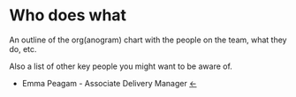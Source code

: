 # Who does what

An outline of the org(anogram) chart with the people on the team, what they do, etc.

Also a list of other key people you might want to be aware of.


* Emma Peagam - Associate Delivery Manager 
[←](readme.md)
